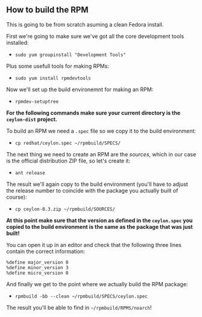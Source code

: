 ## How to build the RPM

This is going to be from scratch asuming a clean Fedora install.

First we're going to make sure we've got all the core development tools installed:

 - `sudo yum groupinstall "Development Tools"`

Plus some usefull tools for making RPMs:

 - `sudo yum install rpmdevtools`

Now we'll set up the build environemnt for making an RPM:

 - `rpmdev-setuptree`

**For the following commands make sure your current directory is the `ceylon-dist` project.**

To build an RPM we need a `.spec` file so we copy it to the build environment:

 - `cp redhat/ceylon.spec ~/rpmbuild/SPECS/`

The next thing we need to create an RPM are the *sources*, which in our case is the official distribution ZIP file, so let's create it:

 - `ant release`

The result we'll again copy to the build environment (you'll have to adjust the release number to coincide with the package you actually built of course):

 - `cp ceylon-0.3.zip ~/rpmbuild/SOURCES/`

**At this point make sure that the version as defined in the `ceylon.spec` you copied to the build environment is the same 
as the package that was just built!**

You can open it up in an editor and check that the following three lines contain the correct information:

```
%define major_version 0
%define minor_version 3
%define micro_version 0
```

And finally we get to the point where we actually build the RPM package:

 - `rpmbuild -bb --clean ~/rpmbuild/SPECS/ceylon.spec`

The result you'll be able to find in `~/rpmbuild/RPMS/noarch`!
